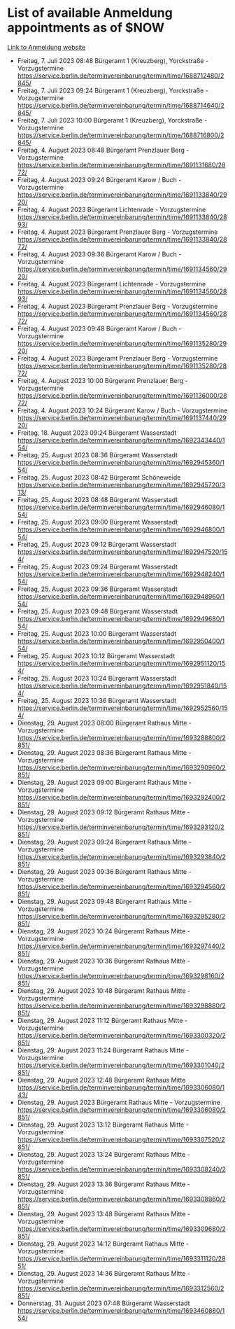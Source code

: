 # List of available Anmeldung appointments as of $NOW
[Link to Anmeldung website](https://service.berlin.de/terminvereinbarung/termin/tag.php?termin=1&anliegen[]=120686&dienstleisterlist=122210,122217,327316,122219,327312,122227,327314,122231,327346,122243,327348,122254,122252,329742,122260,329745,122262,329748,122271,327278,122273,327274,122277,327276,330436,122280,327294,122282,327290,122284,327292,122291,327270,122285,327266,122286,327264,122296,327268,150230,329760,122297,327286,122294,327284,122312,329763,122314,329775,122304,327330,122311,327334,122309,327332,317869,122281,327352,122279,329772,122283,122276,327324,122274,327326,122267,329766,122246,327318,122251,327320,122257,327322,122208,327298,122226,327300&herkunft=http%3A%2F%2Fservice.berlin.de%2Fdienstleistung%2F120686%2F)
- Freitag, 7. Juli 2023 08:48 Bürgeramt 1 (Kreuzberg), Yorckstraße - Vorzugstermine https://service.berlin.de/terminvereinbarung/termin/time/1688712480/2845/
- Freitag, 7. Juli 2023 09:24 Bürgeramt 1 (Kreuzberg), Yorckstraße - Vorzugstermine https://service.berlin.de/terminvereinbarung/termin/time/1688714640/2845/
- Freitag, 7. Juli 2023 10:00 Bürgeramt 1 (Kreuzberg), Yorckstraße - Vorzugstermine https://service.berlin.de/terminvereinbarung/termin/time/1688716800/2845/
- Freitag, 4. August 2023 08:48 Bürgeramt Prenzlauer Berg - Vorzugstermine https://service.berlin.de/terminvereinbarung/termin/time/1691131680/2872/
- Freitag, 4. August 2023 09:24 Bürgeramt Karow / Buch - Vorzugstermine https://service.berlin.de/terminvereinbarung/termin/time/1691133840/2920/
- Freitag, 4. August 2023  Bürgeramt Lichtenrade - Vorzugstermine https://service.berlin.de/terminvereinbarung/termin/time/1691133840/2893/
- Freitag, 4. August 2023  Bürgeramt Prenzlauer Berg - Vorzugstermine https://service.berlin.de/terminvereinbarung/termin/time/1691133840/2872/
- Freitag, 4. August 2023 09:36 Bürgeramt Karow / Buch - Vorzugstermine https://service.berlin.de/terminvereinbarung/termin/time/1691134560/2920/
- Freitag, 4. August 2023  Bürgeramt Lichtenrade - Vorzugstermine https://service.berlin.de/terminvereinbarung/termin/time/1691134560/2893/
- Freitag, 4. August 2023  Bürgeramt Prenzlauer Berg - Vorzugstermine https://service.berlin.de/terminvereinbarung/termin/time/1691134560/2872/
- Freitag, 4. August 2023 09:48 Bürgeramt Karow / Buch - Vorzugstermine https://service.berlin.de/terminvereinbarung/termin/time/1691135280/2920/
- Freitag, 4. August 2023  Bürgeramt Prenzlauer Berg - Vorzugstermine https://service.berlin.de/terminvereinbarung/termin/time/1691135280/2872/
- Freitag, 4. August 2023 10:00 Bürgeramt Prenzlauer Berg - Vorzugstermine https://service.berlin.de/terminvereinbarung/termin/time/1691136000/2872/
- Freitag, 4. August 2023 10:24 Bürgeramt Karow / Buch - Vorzugstermine https://service.berlin.de/terminvereinbarung/termin/time/1691137440/2920/
- Freitag, 18. August 2023 09:24 Bürgeramt Wasserstadt https://service.berlin.de/terminvereinbarung/termin/time/1692343440/154/
- Freitag, 25. August 2023 08:36 Bürgeramt Wasserstadt https://service.berlin.de/terminvereinbarung/termin/time/1692945360/154/
- Freitag, 25. August 2023 08:42 Bürgeramt Schöneweide https://service.berlin.de/terminvereinbarung/termin/time/1692945720/313/
- Freitag, 25. August 2023 08:48 Bürgeramt Wasserstadt https://service.berlin.de/terminvereinbarung/termin/time/1692946080/154/
- Freitag, 25. August 2023 09:00 Bürgeramt Wasserstadt https://service.berlin.de/terminvereinbarung/termin/time/1692946800/154/
- Freitag, 25. August 2023 09:12 Bürgeramt Wasserstadt https://service.berlin.de/terminvereinbarung/termin/time/1692947520/154/
- Freitag, 25. August 2023 09:24 Bürgeramt Wasserstadt https://service.berlin.de/terminvereinbarung/termin/time/1692948240/154/
- Freitag, 25. August 2023 09:36 Bürgeramt Wasserstadt https://service.berlin.de/terminvereinbarung/termin/time/1692948960/154/
- Freitag, 25. August 2023 09:48 Bürgeramt Wasserstadt https://service.berlin.de/terminvereinbarung/termin/time/1692949680/154/
- Freitag, 25. August 2023 10:00 Bürgeramt Wasserstadt https://service.berlin.de/terminvereinbarung/termin/time/1692950400/154/
- Freitag, 25. August 2023 10:12 Bürgeramt Wasserstadt https://service.berlin.de/terminvereinbarung/termin/time/1692951120/154/
- Freitag, 25. August 2023 10:24 Bürgeramt Wasserstadt https://service.berlin.de/terminvereinbarung/termin/time/1692951840/154/
- Freitag, 25. August 2023 10:36 Bürgeramt Wasserstadt https://service.berlin.de/terminvereinbarung/termin/time/1692952560/154/
- Dienstag, 29. August 2023 08:00 Bürgeramt Rathaus Mitte - Vorzugstermine https://service.berlin.de/terminvereinbarung/termin/time/1693288800/2851/
- Dienstag, 29. August 2023 08:36 Bürgeramt Rathaus Mitte - Vorzugstermine https://service.berlin.de/terminvereinbarung/termin/time/1693290960/2851/
- Dienstag, 29. August 2023 09:00 Bürgeramt Rathaus Mitte - Vorzugstermine https://service.berlin.de/terminvereinbarung/termin/time/1693292400/2851/
- Dienstag, 29. August 2023 09:12 Bürgeramt Rathaus Mitte - Vorzugstermine https://service.berlin.de/terminvereinbarung/termin/time/1693293120/2851/
- Dienstag, 29. August 2023 09:24 Bürgeramt Rathaus Mitte - Vorzugstermine https://service.berlin.de/terminvereinbarung/termin/time/1693293840/2851/
- Dienstag, 29. August 2023 09:36 Bürgeramt Rathaus Mitte - Vorzugstermine https://service.berlin.de/terminvereinbarung/termin/time/1693294560/2851/
- Dienstag, 29. August 2023 09:48 Bürgeramt Rathaus Mitte - Vorzugstermine https://service.berlin.de/terminvereinbarung/termin/time/1693295280/2851/
- Dienstag, 29. August 2023 10:24 Bürgeramt Rathaus Mitte - Vorzugstermine https://service.berlin.de/terminvereinbarung/termin/time/1693297440/2851/
- Dienstag, 29. August 2023 10:36 Bürgeramt Rathaus Mitte - Vorzugstermine https://service.berlin.de/terminvereinbarung/termin/time/1693298160/2851/
- Dienstag, 29. August 2023 10:48 Bürgeramt Rathaus Mitte - Vorzugstermine https://service.berlin.de/terminvereinbarung/termin/time/1693298880/2851/
- Dienstag, 29. August 2023 11:12 Bürgeramt Rathaus Mitte - Vorzugstermine https://service.berlin.de/terminvereinbarung/termin/time/1693300320/2851/
- Dienstag, 29. August 2023 11:24 Bürgeramt Rathaus Mitte - Vorzugstermine https://service.berlin.de/terminvereinbarung/termin/time/1693301040/2851/
- Dienstag, 29. August 2023 12:48 Bürgeramt Rathaus Mitte https://service.berlin.de/terminvereinbarung/termin/time/1693306080/143/
- Dienstag, 29. August 2023  Bürgeramt Rathaus Mitte - Vorzugstermine https://service.berlin.de/terminvereinbarung/termin/time/1693306080/2851/
- Dienstag, 29. August 2023 13:12 Bürgeramt Rathaus Mitte - Vorzugstermine https://service.berlin.de/terminvereinbarung/termin/time/1693307520/2851/
- Dienstag, 29. August 2023 13:24 Bürgeramt Rathaus Mitte - Vorzugstermine https://service.berlin.de/terminvereinbarung/termin/time/1693308240/2851/
- Dienstag, 29. August 2023 13:36 Bürgeramt Rathaus Mitte - Vorzugstermine https://service.berlin.de/terminvereinbarung/termin/time/1693308960/2851/
- Dienstag, 29. August 2023 13:48 Bürgeramt Rathaus Mitte - Vorzugstermine https://service.berlin.de/terminvereinbarung/termin/time/1693309680/2851/
- Dienstag, 29. August 2023 14:12 Bürgeramt Rathaus Mitte - Vorzugstermine https://service.berlin.de/terminvereinbarung/termin/time/1693311120/2851/
- Dienstag, 29. August 2023 14:36 Bürgeramt Rathaus Mitte - Vorzugstermine https://service.berlin.de/terminvereinbarung/termin/time/1693312560/2851/
- Donnerstag, 31. August 2023 07:48 Bürgeramt Wasserstadt https://service.berlin.de/terminvereinbarung/termin/time/1693460880/154/
